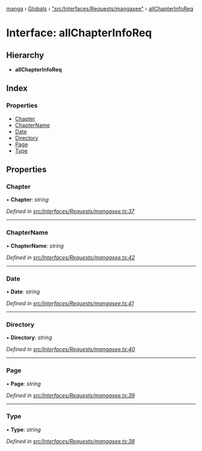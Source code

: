 [manga](../README.md) › [Globals](../globals.md) › ["src/Interfaces/Requests/mangasee"](../modules/_src_interfaces_requests_mangasee_.md) › [allChapterInfoReq](_src_interfaces_requests_mangasee_.allchapterinforeq.md)

# Interface: allChapterInfoReq

## Hierarchy

* **allChapterInfoReq**

## Index

### Properties

* [Chapter](_src_interfaces_requests_mangasee_.allchapterinforeq.md#chapter)
* [ChapterName](_src_interfaces_requests_mangasee_.allchapterinforeq.md#chaptername)
* [Date](_src_interfaces_requests_mangasee_.allchapterinforeq.md#date)
* [Directory](_src_interfaces_requests_mangasee_.allchapterinforeq.md#directory)
* [Page](_src_interfaces_requests_mangasee_.allchapterinforeq.md#page)
* [Type](_src_interfaces_requests_mangasee_.allchapterinforeq.md#type)

## Properties

###  Chapter

• **Chapter**: *string*

*Defined in [src/Interfaces/Requests/mangasee.ts:37](https://github.com/tushar1210/manga-node/blob/91f9f49/src/Interfaces/Requests/mangasee.ts#L37)*

___

###  ChapterName

• **ChapterName**: *string*

*Defined in [src/Interfaces/Requests/mangasee.ts:42](https://github.com/tushar1210/manga-node/blob/91f9f49/src/Interfaces/Requests/mangasee.ts#L42)*

___

###  Date

• **Date**: *string*

*Defined in [src/Interfaces/Requests/mangasee.ts:41](https://github.com/tushar1210/manga-node/blob/91f9f49/src/Interfaces/Requests/mangasee.ts#L41)*

___

###  Directory

• **Directory**: *string*

*Defined in [src/Interfaces/Requests/mangasee.ts:40](https://github.com/tushar1210/manga-node/blob/91f9f49/src/Interfaces/Requests/mangasee.ts#L40)*

___

###  Page

• **Page**: *string*

*Defined in [src/Interfaces/Requests/mangasee.ts:39](https://github.com/tushar1210/manga-node/blob/91f9f49/src/Interfaces/Requests/mangasee.ts#L39)*

___

###  Type

• **Type**: *string*

*Defined in [src/Interfaces/Requests/mangasee.ts:38](https://github.com/tushar1210/manga-node/blob/91f9f49/src/Interfaces/Requests/mangasee.ts#L38)*
